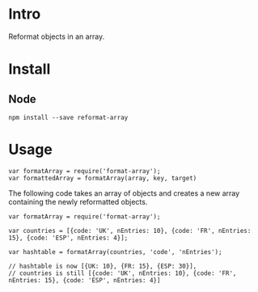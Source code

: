 # Intro
Reformat objects in an array.


# Install

## Node
`npm install --save reformat-array`

# Usage

```
var formatArray = require('format-array');
var formattedArray = formatArray(array, key, target)
```

The following code takes an array of objects and creates a new array containing the newly reformatted objects.
```
var formatArray = require('format-array');

var countries = [{code: 'UK', nEntries: 10}, {code: 'FR', nEntries: 15}, {code: 'ESP', nEntries: 4}];

var hashtable = formatArray(countries, 'code', 'nEntries');

// hashtable is now [{UK: 10}, {FR: 15}, {ESP: 30}],
// countries is still [{code: 'UK', nEntries: 10}, {code: 'FR', nEntries: 15}, {code: 'ESP', nEntries: 4}]
```
